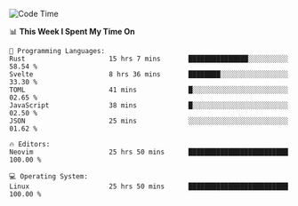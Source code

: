 <!-- [![Top Langs](https://github-readme-stats.vercel.app/api/top-langs/?username=gagahsyuja&theme=dracula&hide_border=true&border_radius=7)](https://github.com/anuraghazra/github-readme-stats) -->

<!--START_SECTION:waka-->
![Code Time](http://img.shields.io/badge/Code%20Time-529%20hrs%209%20mins-blue)

📊 **This Week I Spent My Time On** 

```text
💬 Programming Languages: 
Rust                     15 hrs 7 mins       ███████████████░░░░░░░░░░   58.54 % 
Svelte                   8 hrs 36 mins       ████████░░░░░░░░░░░░░░░░░   33.30 % 
TOML                     41 mins             █░░░░░░░░░░░░░░░░░░░░░░░░   02.65 % 
JavaScript               38 mins             █░░░░░░░░░░░░░░░░░░░░░░░░   02.50 % 
JSON                     25 mins             ░░░░░░░░░░░░░░░░░░░░░░░░░   01.62 % 

🔥 Editors: 
Neovim                   25 hrs 50 mins      █████████████████████████   100.00 % 

💻 Operating System: 
Linux                    25 hrs 50 mins      █████████████████████████   100.00 % 
```


<!--END_SECTION:waka-->
